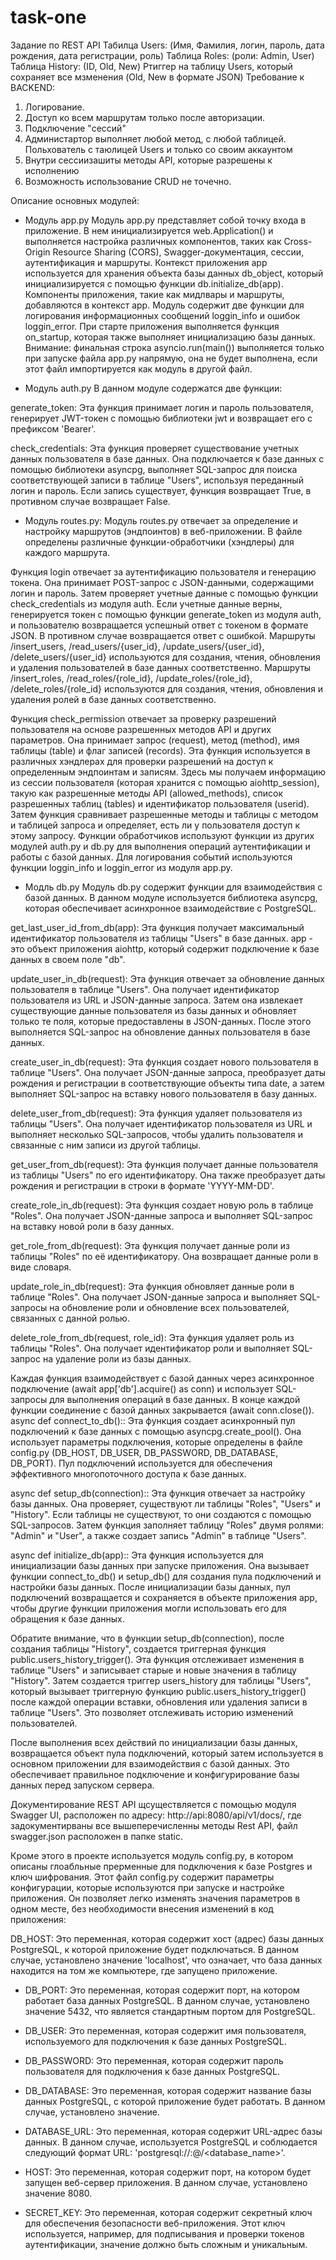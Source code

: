 # task-one
Задание по REST API
Табилца Users: (Имя, Фамилия, логин, пароль, дата рождения, дата регистрации, роль)
Таблица Roles: (роли: Admin, User)
Таблица History: (ID, Old, New)
Ртиггер на таблицу Users, который сохраняет все мзменения (Old, New в формате JSON)
Требование к BACKEND:
1. Логирование.
2. Доступ ко всем маршрутам только после авторизации.
3. Подключение "сессий"
4. Администартор выполняет любой метод, с любой таблицей.
Польхователь с таюлицей Users и только со своим аккаунтом
5. Внутри сессиизашиты методы API, которые разрешены к исполнению
6. Возможность использование CRUD не точечно.

Описание основных модулей:
- Модуль app.py
Модуль app.py представляет собой точку входа в приложение.
В нем инициализируется web.Application() и выполняется настройка различных компонентов, таких как Cross-Origin Resource Sharing (CORS), Swagger-документация, сессии, аутентификация и маршруты.
Контекст приложения app используется для хранения объекта базы данных db_object, который инициализируется с помощью функции db.initialize_db(app).
Компоненты приложения, такие как мидлвары и маршруты, добавляются в контекст app.
Модуль содержит две функции для логирования информационных сообщений loggin_info и ошибок loggin_error.
При старте приложения выполняется функция on_startup, которая также выполняет инициализацию базы данных.
Внимание: финальная строка asyncio.run(main()) выполняется только при запуске файла app.py напрямую, она не будет выполнена, если этот файл импортируется как модуль в другой файл.

- Mодуль auth.py
В данном модуле содержатся две функции:

generate_token: Эта функция принимает логин и пароль пользователя, генерирует JWT-токен с помощью библиотеки jwt и возвращает его с префиксом 'Bearer'.

check_credentials: Эта функция проверяет существование учетных данных пользователя в базе данных. Она подключается к базе данных с помощью библиотеки asyncpg, выполняет SQL-запрос для поиска соответствующей записи в таблице "Users", используя переданный логин и пароль. Если запись существует, функция возвращает True, в противном случае возвращает False.

- Модуль routes.py:
Модуль routes.py отвечает за определение и настройку маршрутов (эндпоинтов) в веб-приложении.
В файле определены различные функции-обработчики (хэндлеры) для каждого маршрута.

Функция login отвечает за аутентификацию пользователя и генерацию токена. Она принимает POST-запрос с JSON-данными, содержащими логин и пароль. Затем проверяет учетные данные с помощью функции check_credentials из модуля auth. Если учетные данные верны, генерируется токен с помощью функции generate_token из модуля auth, и пользователю возвращается успешный ответ с токеном в формате JSON. В противном случае возвращается ответ с ошибкой.
Маршруты /insert_users, /read_users/{user_id}, /update_users/{user_id}, /delete_users/{user_id} используются для создания, чтения, обновления и удаления пользователей в базе данных соответственно.
Маршруты /insert_roles, /read_roles/{role_id}, /update_roles/{role_id}, /delete_roles/{role_id} используются для создания, чтения, обновления и удаления ролей в базе данных соответственно.

Функция check_permission отвечает за проверку разрешений пользователя на основе разрешенных методов API и других параметров. Она принимает запрос (request), метод (method), имя таблицы (table) и флаг записей (records). Эта функция используется в различных хэндлерах для проверки разрешений на доступ к определенным эндпоинтам и записям. Здесь мы получаем информацию из сессии пользователя (которая хранится с помощью aiohttp_session), такую как разрешенные методы API (allowed_methods), список разрешенных таблиц (tables) и идентификатор пользователя (userid). Затем функция сравнивает разрешенные методы и таблицы с методом и таблицей запроса и определяет, есть ли у пользователя доступ к этому запросу.
Функции обработчиков используют функции из других модулей auth.py и db.py для выполнения операций аутентификации и работы с базой данных.
Для логирования событий используются функции loggin_info и loggin_error из модуля app.py.
  
- Модль db.py
Модуль db.py содержит функции для взаимодействия с базой данных. В данном модуле используется библиотека asyncpg, которая обеспечивает асинхронное взаимодействие с PostgreSQL.

get_last_user_id_from_db(app): Эта функция получает максимальный идентификатор пользователя из таблицы "Users" в базе данных. app - это объект приложения aiohttp, который содержит подключение к базе данных в своем поле "db".

update_user_in_db(request): Эта функция отвечает за обновление данных пользователя в таблице "Users". Она получает идентификатор пользователя из URL и JSON-данные запроса. Затем она извлекает существующие данные пользователя из базы данных и обновляет только те поля, которые предоставлены в JSON-данных. После этого выполняется SQL-запрос на обновление данных пользователя в базе данных.

create_user_in_db(request): Эта функция создает нового пользователя в таблице "Users". Она получает JSON-данные запроса, преобразует даты рождения и регистрации в соответствующие объекты типа date, а затем выполняет SQL-запрос на вставку нового пользователя в базу данных.

delete_user_from_db(request): Эта функция удаляет пользователя из таблицы "Users". Она получает идентификатор пользователя из URL и выполняет несколько SQL-запросов, чтобы удалить пользователя и связанные с ним записи из другой таблицы.

get_user_from_db(request): Эта функция получает данные пользователя из таблицы "Users" по его идентификатору. Она также преобразует даты рождения и регистрации в строки в формате 'YYYY-MM-DD'.

create_role_in_db(request): Эта функция создает новую роль в таблице "Roles". Она получает JSON-данные запроса и выполняет SQL-запрос на вставку новой роли в базу данных.

get_role_from_db(request): Эта функция получает данные роли из таблицы "Roles" по её идентификатору. Она возвращает данные роли в виде словаря.

update_role_in_db(request): Эта функция обновляет данные роли в таблице "Roles". Она получает JSON-данные запроса и выполняет SQL-запросы на обновление роли и обновление всех пользователей, связанных с данной ролью.

delete_role_from_db(request, role_id): Эта функция удаляет роль из таблицы "Roles". Она получает идентификатор роли и выполняет SQL-запрос на удаление роли из базы данных.

Каждая функция взаимодействует с базой данных через асинхронное подключение (await app['db'].acquire() as conn) и использует SQL-запросы для выполнения операций в базе данных. В конце каждой функции соединение с базой данных закрывается (await conn.close()).
async def connect_to_db():: Эта функция создает асинхронный пул подключений к базе данных с помощью asyncpg.create_pool(). Она использует параметры подключения, которые определены в файле config.py (DB_HOST, DB_USER, DB_PASSWORD, DB_DATABASE, DB_PORT). Пул подключений используется для обеспечения эффективного многопоточного доступа к базе данных.

async def setup_db(connection):: Эта функция отвечает за настройку базы данных. Она проверяет, существуют ли таблицы "Roles", "Users" и "History". Если таблицы не существуют, то они создаются с помощью SQL-запросов. Затем функция заполняет таблицу "Roles" двумя ролями: "Admin" и "User", а также создает запись "Admin" в таблице "Users".

async def initialize_db(app):: Эта функция используется для инициализации базы данных при запуске приложения. Она вызывает функции connect_to_db() и setup_db() для создания пула подключений и настройки базы данных. После инициализации базы данных, пул подключений возвращается и сохраняется в объекте приложения app, чтобы другие функции приложения могли использовать его для обращения к базе данных.

Обратите внимание, что в функции setup_db(connection), после создания таблицы "History", создается триггерная функция public.users_history_trigger(). Эта функция отслеживает изменения в таблице "Users" и записывает старые и новые значения в таблицу "History". Затем создается триггер users_history для таблицы "Users", который вызывает триггерную функцию public.users_history_trigger() после каждой операции вставки, обновления или удаления записи в таблице "Users". Это позволяет отслеживать историю изменений пользователей.

После выполнения всех действий по инициализации базы данных, возвращается объект пула подключений, который затем используется в основном приложении для взаимодействия с базой данных. Это обеспечивает правильное подключение и конфигурирование базы данных перед запуском сервера.

Документирование REST API щсуществляется с помощью модуля Swagger UI, расположен по адресу: http://api:8080/api/v1/docs/, где задокументирваны все вышеперечисленны методы Rest API, файл swagger.json расположен в папке static.

Кроме этого в проекте используется модуль config.py, в котором описаны глоабльные прерменные для подключения к базе Postgres и ключ шифрования.
Этот файл config.py содержит параметры конфигурации, которые используются при запуске и настройке приложения. Он позволяет легко изменять значения параметров в одном месте, без необходимости внесения изменений в код приложения:

DB_HOST: Это переменная, которая содержит хост (адрес) базы данных PostgreSQL, к которой приложение будет подключаться. В данном случае, установлено значение 'localhost', что означает, что база данных находится на том же компьютере, где запущено приложение.

- DB_PORT: Это переменная, которая содержит порт, на котором работает база данных PostgreSQL. В данном случае, установлено значение 5432, что является стандартным портом для PostgreSQL.

- DB_USER: Это переменная, которая содержит имя пользователя, используемого для подключения к базе данных PostgreSQL.

- DB_PASSWORD: Это переменная, которая содержит пароль пользователя для подключения к базе данных PostgreSQL.

- DB_DATABASE: Это переменная, которая содержит название базы данных PostgreSQL, с которой приложение будет работать. В данном случае, установлено значение.

- DATABASE_URL: Это переменная, которая содержит URL-адрес базы данных. В данном случае, используется PostgreSQL и соблюдается следующий формат URL: 'postgresql://<username>:<password>@<host>/<database_name>'.

- HOST: Это переменная, которая содержит порт, на котором будет запущен веб-сервер приложения. В данном случае, установлено значение 8080.

- SECRET_KEY: Это переменная, которая содержит секретный ключ для обеспечения безопасности веб-приложения. Этот ключ используется, например, для подписывания и проверки токенов аутентификации, значение должно быть сложным и уникальным.
